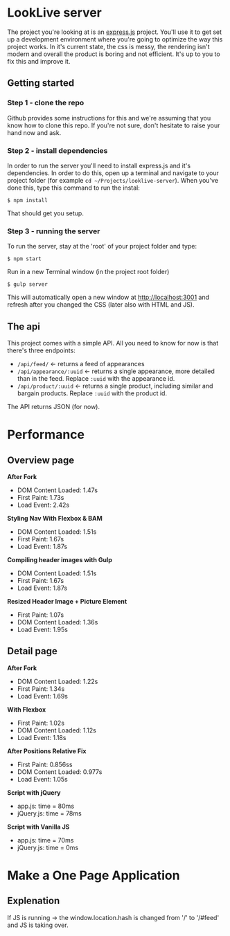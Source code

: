 # LookLive server

The project you're looking at is an [express.js](http://expressjs.com) project. You'll use it to get set up a development environment where you're
going to optimize the way this project works. In it's current state, the css is messy, the rendering isn't modern and
overall the product is boring and not efficient. It's up to you to fix this and improve it.

## Getting started

### Step 1 - clone the repo
Github provides some instructions for this and we're assuming that you know how to clone this repo. If you're not sure,
don't hesitate to raise your hand now and ask.

### Step 2 - install dependencies
In order to run the server you'll need to install express.js and it's dependencies. In order to do this, open up a 
terminal and navigate to your project folder (for example `cd ~/Projects/looklive-server`). When you've done this, type
this command to run the instal:

```
$ npm install
```

That should get you setup.

### Step 3 - running the server
To run the server, stay at the 'root' of your project folder and type:

```
$ npm start
```
Run in a new Terminal window (in the project root folder)

```
$ gulp server
```

This will automatically open a new window at [http://localhost:3001](http://localhost:3001) and refresh after you changed the CSS (later also with HTML and JS).

## The api

This project comes with a simple API. All you need to know for now is that there's three endpoints:

* `/api/feed/` <- returns a feed of appearances
* `/api/appearance/:uuid` <- returns a single appearance, more detailed than in the feed. Replace `:uuid` with the 
appearance id.
* `/api/product/:uuid` <- returns a single product, including similar and bargain products. Replace `:uuid` with the 
product id.

The API returns JSON (for now).







# Performance
## Overview page
**After Fork**
* DOM Content Loaded: 1.47s
* First Paint: 1.73s
* Load Event: 2.42s

**Styling Nav With Flexbox & BAM**
* DOM Content Loaded: 1.51s
* First Paint: 1.67s
* Load Event: 1.87s

**Compiling header images with Gulp**
* DOM Content Loaded: 1.51s
* First Paint: 1.67s
* Load Event: 1.87s

**Resized Header Image + Picture Element**
* First Paint: 1.07s
* DOM Content Loaded: 1.36s
* Load Event: 1.95s

## Detail page
**After Fork**
* DOM Content Loaded: 1.22s
* First Paint: 1.34s
* Load Event: 1.69s

**With Flexbox**
* First Paint: 1.02s
* DOM Content Loaded: 1.12s
* Load Event: 1.18s

**After Positions Relative Fix**
* First Paint: 0.856ss
* DOM Content Loaded: 0.977s
* Load Event: 1.05s

**Script with jQuery**
* app.js: time = 80ms
* jQuery.js: time = 78ms

**Script with Vanilla JS**
* app.js: time = 70ms
* jQuery.js: time = 0ms

# Make a One Page Application
## Explenation
If JS is running -> the window.location.hash is changed from '/' to '/#feed' and JS is taking over.